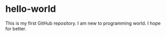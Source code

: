 # hello-world
This is my first GitHub repository.
I am new to programming world. I hope for better.
